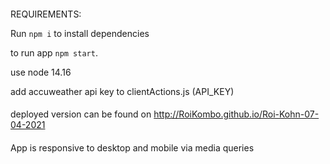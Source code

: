 ####

REQUIREMENTS:

Run `npm i` to install dependencies

to run app `npm start`.

use node 14.16

add accuweather api key to clientActions.js (API_KEY)

####

deployed version can be found on http://RoiKombo.github.io/Roi-Kohn-07-04-2021

####

App is responsive to desktop and mobile via media queries
